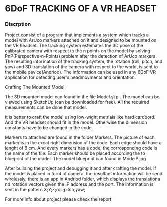 <h1>6DoF TRACKING OF A VR HEADSET</h2>
<h3>Discrption</h3>
<p>Project consist of a program that implements a system which tracks a model with ArUco markers attached on it and designed to be mounted on the VR headset. The tracking system estemates the 3D pose of the calibrated camera with respect to the n points on the model by solving PnP(Perspective-n-Points) problem after the detection of ArUco markers. The resulting information of the tracking system, the rotation (roll, pitch, and yaw) and 3D translation of the camera with respect to the world, is sent to the mobile device(Andriod). The information can be used in any 6DoF VR application for detecting user's headmovments and orientation.</P


<h3> Crafting The Mounted Model</h3>
<p>
The 3D mounted model can found in the file Model.skp . The model can be viewed using SketchUp (can be downloaded for free). All the required measurements can be done that model.
</p>

<p> 
It is better to craft the model using low-wight metrials like hard cardbord. And the VR headset should fit in the model. Otherwise the dimension constants have to be changed in the code.
</p>

<p> Markers to attached are found in the folder Markers. The picture of each marker is in the excat right dimension of the code. Each edge should have a lenght of 6 cm. And every markers has a code, the corrosponding code is the name of the file. Each marker should be placed according the to blueprint of the model. The model blueprint can found in ModelP.jpg
</p>

<p> After building the project and debugging it and after crafting the model. If the model is placed in fornt of camera, the resultant information will be send wirelessly, there is an app in Andriod folder, which displays the translationa nd rotation vectors given the IP address and the port. The information is sent in the pattern  X;Y;Z;roll;pitch;yaw;</p>

<p> For more info about project please check the report</p>

